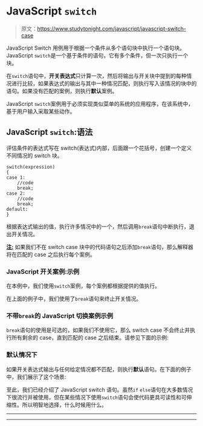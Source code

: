 # JavaScript `switch`

> 原文：<https://www.studytonight.com/javascript/javascript-switch-case>

JavaScript Switch 用例用于根据一个条件从多个语句块中执行一个语句块。JavaScript `switch`是一个基于条件的语句，它有多个条件，但一次只执行一个块。

在`switch`语句中，**开关表达式**只计算一次，然后将输出与开关块中提到的每种情况进行比较，如果表达式的输出与其中一种情况匹配，则执行写入该情况的块中的语句。如果没有匹配的案例，则执行**默认**案例。

JavaScript `switch`案例用于必须实现类似菜单的系统的应用程序，在该系统中，基于用户输入采取某些动作。

## JavaScript `switch`:语法

评估条件的表达式写在 switch(表达式)内部，后面跟一个花括号，创建一个定义不同情况的 switch 块。

```
switch(expression)
{
case 1:
    //code
    break;
case 2:
    //code
    break;
default:
}
```

根据表达式输出的值，执行许多情况中的一个，然后调用`break`语句中断执行，退出开关情况。

<u>**注:**</u> 如果我们不在 switch case 块中的代码语句之后添加`break`语句，那么解释器将在匹配的 case 之后执行每个案例。

### JavaScript 开关案例:示例

在本例中，我们使用`switch`案例，每个案例都根据提供的值执行。

在上面的例子中，我们使用了`break`语句来终止开关情况。

### 不带`break`的 JavaScript 切换案例示例

`break`语句的使用是可选的，如果我们不使用它，那么 switch case 不会终止并执行所有剩余的 case，直到匹配的 case 之后结束。请参见下面的示例:

### 默认情况下

如果开关表达式输出与任何给定情况都不匹配，则执行**默认**语句。在下面的例子中，我们展示了这个场景:

至此，我们已经介绍了 JavaScript switch 语句。虽然`if` `else`语句在大多数情况下很流行并被使用，但在某些情况下使用`switch`语句会使代码更具可读性和可伸缩性。所以明智地选择，什么时候用什么。

* * *

* * *